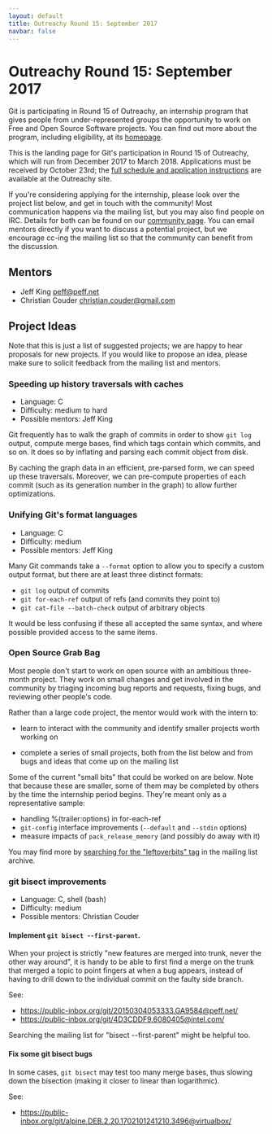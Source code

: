 ```yaml
---
layout: default
title: Outreachy Round 15: September 2017
navbar: false
---
```


# Outreachy Round 15: September 2017

Git is participating in Round 15 of Outreachy, an internship program
that gives people from under-represented groups the opportunity to work
on Free and Open Source Software projects. You can find out more about
the program, including eligibility, at its
[homepage](https://www.outreachy.org/).

This is the landing page for Git's participation in Round 15 of
Outreachy, which will run from December 2017 to March 2018. Applications
must be received by October 23rd; the [full schedule and application
instructions](https://www.outreachy.org/apply/) are available at the
Outreachy site.

If you're considering applying for the internship, please look over the
project list below, and get in touch with the community! Most
communication happens via the mailing list, but you may also find people
on IRC. Details for both can be found on our [community
page](http://git-scm.com/community). You can email mentors directly if
you want to discuss a potential project, but we encourage cc-ing the
mailing list so that the community can benefit from the discussion.

## Mentors

 - Jeff King <peff@peff.net>
 - Christian Couder <christian.couder@gmail.com>

## Project Ideas

Note that this is just a list of suggested projects; we are happy to
hear proposals for new projects. If you would like to propose an idea,
please make sure to solicit feedback from the mailing list and mentors.

### Speeding up history traversals with caches

 - Language: C
 - Difficulty: medium to hard
 - Possible mentors: Jeff King

Git frequently has to walk the graph of commits in order to show `git
log` output, compute merge bases, find which tags contain which commits,
and so on. It does so by inflating and parsing each commit object from
disk.

By caching the graph data in an efficient, pre-parsed form, we can speed
up these traversals. Moreover, we can pre-compute properties of each
commit (such as its generation number in the graph) to allow further
optimizations.

### Unifying Git's format languages

 - Language: C
 - Difficulty: medium
 - Possible mentors: Jeff King

Many Git commands take a `--format` option to allow you to specify a
custom output format, but there are at least three distinct formats:

  - `git log` output of commits
  - `git for-each-ref` output of refs (and commits they point to)
  - `git cat-file --batch-check` output of arbitrary objects

It would be less confusing if these all accepted the same syntax, and
where possible provided access to the same items.

### Open Source Grab Bag

Most people don't start to work on open source with an ambitious
three-month project. They work on small changes and get involved in the
community by triaging incoming bug reports and requests, fixing bugs,
and reviewing other people's code.

Rather than a large code project, the mentor would work with the intern
to:

  - learn to interact with the community and identify smaller projects
    worth working on

  - complete a series of small projects, both from the list below and
    from bugs and ideas that come up on the mailing list

Some of the current "small bits" that could be worked on are below. Note
that because these are smaller, some of them may be completed by others
by the time the internship period begins. They're meant only as a
representative sample:

  - handling %(trailer:options) in for-each-ref
  - `git-config` interface improvements (`--default` and `--stdin` options)
  - measure impacts of `pack_release_memory` (and possibly do away with it)

You may find more by [searching for the "leftoverbits" tag](https://public-inbox.org/git/?q=leftoverbits) in the mailing list archive.

### git bisect improvements

 - Language: C, shell (bash)
 - Difficulty: medium
 - Possible mentors: Christian Couder

#### Implement `git bisect --first-parent`.

When your project is strictly "new features are merged into trunk,
never the other way around", it is handy to be able to first find
a merge on the trunk that merged a topic to point fingers at when
a bug appears, instead of having to drill down to the individual
commit on the faulty side branch.

See:

  - <https://public-inbox.org/git/20150304053333.GA9584@peff.net/>
  - <https://public-inbox.org/git/4D3CDDF9.6080405@intel.com/>

Searching the mailing list for "bisect --first-parent" might be
helpful too.

#### Fix some git bisect bugs

In some cases, `git bisect` may test too many merge bases, thus
slowing down the bisection (making it closer to linear than
logarithmic).

See:

  - <https://public-inbox.org/git/alpine.DEB.2.20.1702101241210.3496@virtualbox/>
